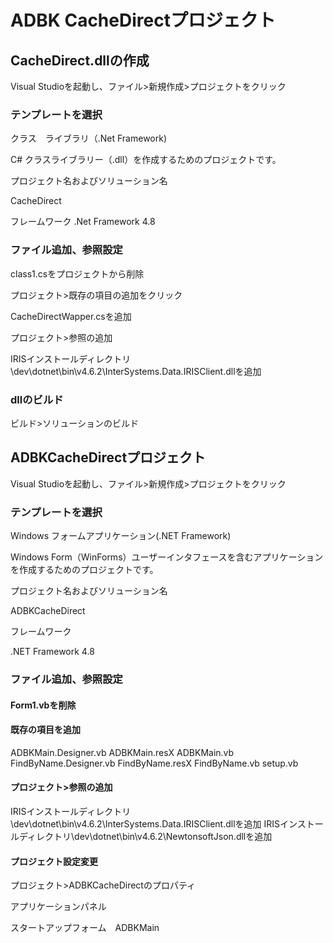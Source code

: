 # ADBK CacheDirectプロジェクト

## CacheDirect.dllの作成

Visual Studioを起動し、ファイル>新規作成>プロジェクトをクリック

### テンプレートを選択

クラス　ライブラリ（.Net Framework)

C# クラスライブラリー（.dll）を作成するためのプロジェクトです。

プロジェクト名およびソリューション名

CacheDirect

フレームワーク .Net Framework 4.8

### ファイル追加、参照設定

class1.csをプロジェクトから削除

プロジェクト>既存の項目の追加をクリック

CacheDirectWapper.csを追加

プロジェクト>参照の追加

IRISインストールディレクトリ\dev\dotnet\bin\v4.6.2\InterSystems.Data.IRISClient.dllを追加

### dllのビルド

ビルド>ソリューションのビルド

## ADBKCacheDirectプロジェクト

Visual Studioを起動し、ファイル>新規作成>プロジェクトをクリック

### テンプレートを選択

Windows フォームアプリケーション(.NET Framework)

Windows Form（WinForms）ユーザーインタフェースを含むアプリケーションを作成するためのプロジェクトです。

プロジェクト名およびソリューション名

ADBKCacheDirect

フレームワーク

.NET Framework 4.8

### ファイル追加、参照設定

#### Form1.vbを削除

#### 既存の項目を追加

ADBKMain.Designer.vb
ADBKMain.resX
ADBKMain.vb
FindByName.Designer.vb
FindByName.resX
FindByName.vb
setup.vb

#### プロジェクト>参照の追加

IRISインストールディレクトリ\dev\dotnet\bin\v4.6.2\InterSystems.Data.IRISClient.dllを追加
IRISインストールディレクトリ\dev\dotnet\bin\v4.6.2\NewtonsoftJson.dllを追加

#### プロジェクト設定変更

プロジェクト>ADBKCacheDirectのプロパティ

アプリケーションパネル

スタートアップフォーム　ADBKMain

